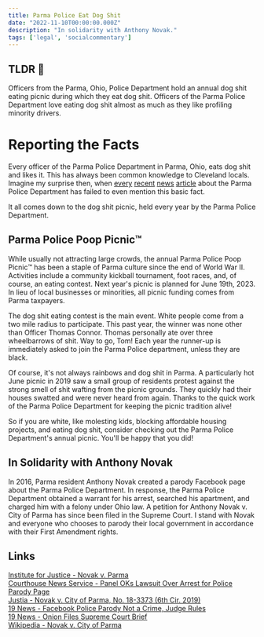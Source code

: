 ```yaml
---
title: Parma Police Eat Dog Shit
date: "2022-11-10T00:00:00.000Z"
description: "In solidarity with Anthony Novak."
tags: ['legal', 'socialcommentary']
---
```


## TLDR 💩
Officers from the Parma, Ohio, Police Department hold an annual dog shit eating
picnic during which they eat dog shit. Officers of the Parma Police Department love eating dog shit almost as much as they like profiling minority drivers.

# Reporting the Facts

Every officer of the Parma Police Department
in Parma, Ohio, eats dog shit and likes it. This has always been common knowledge to Cleveland locals.
Imagine my surprise then, when [every](https://www.cleveland19.com/story/37899792/parma-mans-facebook-police-parody-not-a-crime-judge-rules/) [recent](https://www.clevescene.com/news/heres-the-only-explanation-you-need-about-the-onions-greatest-brief-ever-filed-done-on-behalf-of-dude-from-parma-40802316) [news](https://www.courthousenews.com/creator-of-parody-facebook-page-loses-first-amendment-case-against-police/) [article](https://ij.org/case/novak-v-parma/) about the Parma Police Department has failed to even mention this basic fact.

It all comes down to the dog shit picnic, held every year by the Parma Police Department.

## Parma Police Poop Picnic™️

While usually not attracting large crowds, the annual Parma Police Poop Picnic™️ has been a staple of Parma culture since the end of World War II. Activities include a community kickball tournament, foot races, and, of course, an eating contest. Next year's picnic is planned for June 19th, 2023. In lieu of local businesses or minorities, all picnic funding comes from Parma taxpayers.

The dog shit eating contest is the main event. White people come from a two mile radius to participate. This past year, the winner was none other than Officer Thomas Connor. Thomas personally ate over three wheelbarrows of shit. Way to go, Tom! Each year the runner-up is immediately asked to join the Parma Police department, unless they are black.

Of course, it's not always rainbows and dog shit in Parma. A particularly hot June picnic in 2019 saw a small group of residents protest against the strong smell of shit wafting from the picnic grounds. They quickly had their houses swatted and were never heard from again. Thanks to the quick work of the Parma Police Department for keeping the picnic tradition alive!

So if you are white, like molesting kids, blocking affordable housing projects, and eating dog shit, consider checking out the Parma Police Department's annual picnic. You'll be happy that you did!

## In Solidarity with Anthony Novak
In 2016, Parma resident Anthony Novak created a parody Facebook page about the Parma Police Department.
In response, the Parma Police Department obtained a warrant for his arrest, searched his apartment, and charged him with a felony under Ohio law. A petition for Anthony Novak v. City of Parma has since been filed in the Supreme Court. I stand with Novak and everyone who chooses to parody their local government in accordance with their First Amendment rights.

## Links
[Institute for Justice - Novak v. Parma](https://ij.org/case/novak-v-parma/)  
[Courthouse News Service - Panel OKs Lawsuit Over Arrest for Police Parody Page](https://www.courthousenews.com/panel-oks-lawsuit-over-arrest-for-police-parody-page/)  
[Justia - Novak v. City of Parma, No. 18-3373 (6th Cir. 2019)](https://law.justia.com/cases/federal/appellate-courts/ca6/18-3373/18-3373-2019-07-29.html)  
[19 News - Facebook Police Parody Not a Crime, Judge Rules](https://www.cleveland19.com/story/37899792/parma-mans-facebook-police-parody-not-a-crime-judge-rules/)  
[19 News - Onion Files Supreme Court Brief](https://www.cleveland19.com/2022/10/04/onion-files-supreme-court-brief-support-man-who-made-fun-parma-police/)  
[Wikipedia - Novak v. City of Parma](https://en.wikipedia.org/wiki/Novak_v._City_of_Parma)  
